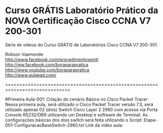 # Curso GRÁTIS Laboratório Prático da NOVA Certificação Cisco CCNA V7 200-301

Série de vídeos do Curso GRÁTIS de Laboratórios Cisco CCNA V7 200-301.

Robson Vaamonde<br>
http://www.facebook.com/procedimentosemti<br>
http://ww.facebook.com/boraparapratica<br>
http://www.youtube.com/boraparapratica<br>
http://www.aulaead.com/

=============================================================================

#Primeira Aula-001: Criação do cenário Básico no Cisco Packet Tracer
Nessa primeira aula, será utilizado o Cisco Packet Tracer versão 7.3, será utilizado apenas 02 (dois) Switch Cisco Layer 2 2960 com acesso via Porta Console RS232/DB9 utilizando um Desktop e software de Terminal.
As configurações básicas dos dois switch será feita utilizando o Script: Etapa-001-ConfiguracaoBaseSwitch-2960.txt
Link da vídeo aula:
